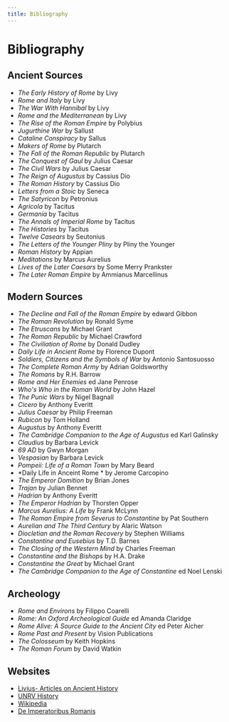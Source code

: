 ```yaml
---
title: Bibliography
---
```


# Bibliography

## Ancient Sources

- *The Early History of Rome* by Livy
- *Rome and Italy* by Livy
- *The War With Hannibal* by Livy
- *Rome and the Mediterranean* by Livy
- *The Rise of the Roman Empire* by Polybius
- *Jugurthine War* by Sallust
- *Cataline Conspiracy* by Sallus
- *Makers of Rome* by Plutarch
- *The Fall of the Roman Republic* by Plutarch
- *The Conquest of Gaul* by Julius Caesar
- *The Civil Wars* by Julius Caesar
- *The Reign of Augustus* by Cassius Dio
- *The Roman History* by Cassius Dio
- *Letters from a Stoic* by Seneca
- *The Satyricon* by Petronius
- *Agricola* by Tacitus
- *Germania* by Tacitus
- *The Annals of Imperial Rome* by Tacitus
- *The Histories* by Tacitus
- *Twelve Casears* by Seutonius
- *The Letters of the Younger Pliny* by Pliny the Younger
- *Roman History* by Appian
- *Meditations* by Marcus Aurelius
- *Lives of the Later Caesars* by Some Merry Prankster
- *The Later Roman Empire* by Ammianus Marcellinus


## Modern Sources

- *The Decline and Fall of the Roman Empire* by edward Gibbon
- *The Roman Revolution* by Ronald Syme
- *The Etruscans* by Michael Grant
- *The Roman Republic* by Michael Crawford
- *The Civiliation of Rome* by Donald Dudley
- *Daily Life in Ancient Rome* by Florence Dupont
- *Soldiers, Citizens and the Symbols of War* by Antonio Santosuosso
- *The Complete Roman Army* by Adrian Goldsworthy
- *The Romans* by R.H. Barrow
- *Rome and Her Enemies* ed Jane Penrose
- *Who's Who in the Roman World* by John Hazel
- *The Punic Wars* by Nigel Bagnall
- *Cicero* by Anthony Everitt
- *Julius Caesar* by Philip Freeman
- *Rubicon* by Tom Holland
- *Augustus* by Anthony Everitt
- *The Cambridge Companion to the Age of Augustus* ed Karl Galinsky
- *Claudius* by Barbara Levick
- *69 AD* by Gwyn Morgan
- *Vespasian* by Barbara Levick
- *Pompeii: Life of a Roman Town* by Mary Beard
- *Daily Life in Anceint Rome * by Jerome Carcopino
- *The Emperor Domition* by Brian Jones
- *Trajan* by Julian Bennet
- *Hadrian* by Anthony Everitt
- *The Emperor Hadrian* by Thorsten Opper
- *Marcus Aurelius: A Life* by Frank McLynn
- *The Roman Empire from Severus to Constantine* by Pat Southern
- *Aurelian and The Third Century* by Alaric Watson
- *Diocletian and the Roman Recovery* by Stephen Williams
- *Constantine and Eusebius* by T.D. Barnes
- *The Closing of the Western Mind* by Charles Freeman
- *Constantine and the Bishops* by H.A. Drake
- *Constantine the Great* by Michael Grant
- *The Cambridge Companion to the Age of Constantine* ed Noel Lenski


## Archeology

- *Rome and Environs* by Filippo Coarelli
- *Rome: An Oxford Archeological Guide* ed Amanda Claridge
- *Rome Alive: A Source Guide to the Ancient City* ed Peter Aicher
- *Rome Past and Present* by Vision Publications
- *The Colosseum* by Keith Hopkins
- *The Roman Forum* by David Watkin


## Websites

- [Livius- Articles on Ancient History](http://livius.org)
- [UNRV History](http://www.unrv.com)
- [Wikipedia](https://www.wikipedia.org)
- [De Imperatoribus Romanis](http://roman-emperors.org/)
